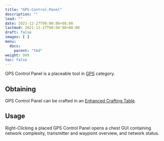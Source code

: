 ```yaml
---
title: "GPS-Control-Panel"
description: ""
lead: ""
date: 2021-12-27T00:00:00+08:00
lastmod: 2021-12-27T00:00:00+08:00
draft: false
images: [ ]
menu:
  docs:
    parent: "tbd"
weight: 999
toc: false
---
```


GPS Control Panel is a placeable tool in [GPS](/docs/slimefun/gps) category.

## Obtaining

GPS Control Panel can be crafted in an [Enhanced Crafting Table](/docs/slimefun/enhanced-crafting-table).

## Usage

Right-Clicking a placed GPS Control Panel opens a chest GUI containing network complexity, transmitter and waypoint overview, and network status.
